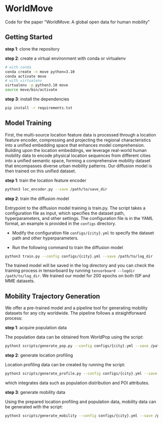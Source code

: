 # WorldMove
Code for the paper "WorldMove: A global open data for human mobility"

## Getting Started

**step 1**: clone the repository

**step 2**: create a virtual environment with conda or virtualenv

```bash
# with conda
conda create -n move python=3.10
conda activate move
# with virtualenv
virtualenv -p python3.10 move
source move/bin/activate
```

**step 3**: install the dependencies

```bash
pip install -r requirements.txt
```

## Model Training
First, the multi-source location feature data is processed through a location feature encoder, compressing and projecting the regional characteristics into a unified embedding space that enhances model comprehension. Building upon the location embeddings, we leverage real-world human mobility data to encode physical location sequences from different cities into a unified semantic space, forming a comprehensive mobility dataset that encompasses diverse urban mobility patterns. Our diffusion model is then trained on this unified dataset.

**step 1**: train the location feature encoder
```bash
python3 loc_encoder.py --save /path/to/save_dir
```

**step 2**: train the diffusion model

Entrypoint to the diffusion model training is train.py. The script takes a configuration file as input, which specifies the dataset path, hyperparameters, and other settings. The configuration file is in the YAML format, an example is provided in the `configs` directory.

- Modify the configuration file `configs/{city}.yml` to specify the dataset path and other hyperparameters.

- Run the following command to train the diffusion model

```bash
python3 train.py --config configs/{city}.yml --save /path/to/log_dir
```

The trained model will be saved in the log directory and you can check the training process in tensorboard by running `tensorboard --logdir /path/to/log_dir`. We trained our model for 200 epochs on both ISP and MME datasets.

## Mobility Trajectory Generation
We offer a pre-trained model and a pipeline tool for generating mobility datasets for any city worldwide. The pipeline follows a straightforward process:

**step 1**: acquire population data

The population data can be obtained from WorldPop using the script:

```bash
python3 scripts/generate_pop.py --config configs/{city}.yml --save /path/to/pop_dir
```

**step 2**: generate location profiling

Location profiling data can be created by running the script:

```bash
python3 scripts/generate_profile.py --config configs/{city}.yml --save /path/to/pop_dir
```

which integrates data such as population distribution and POI attributes.


**step 3**: generate mobility data

Using the prepared location profiling and population data, mobility data can be generated with the script:

```bash
python3 scripts/generate_mobility --config configs/{city}.yml --save /path/to/pop_dir
```